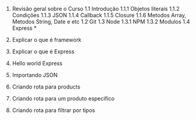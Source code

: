 1. Revisão geral sobre o Curso
    1.1 Introdução
        1.1.1 Objetos literais
        1.1.2 Condições
        1.1.3 JSON
        1.1.4 Callback
        1.1.5 Closure
        1.1.6 Metodos Array, Metodos String, Date e etc
    1.2 Git
    1.3 Node
        1.3.1 NPM
        1.3.2 Modulos
    1.4 Express *
2. Explicar o que é framework
3. Explicar o que é Express
4. Hello world Express


5. Importando JSON
6. Criando rota para products
7. Criando rota para um produto especifico
8. Criando rota para filtrar por tipos